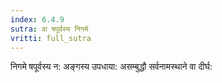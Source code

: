 ```yaml
---
index: 6.4.9
sutra: वा षपूर्वस्य निगमे
vritti: full_sutra
---
```


निगमे षपूर्वस्य  न: अङ्गस्य उपधाया: असम्बुद्धौ सर्वनामस्थाने वा दीर्घ: